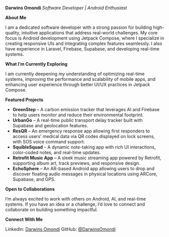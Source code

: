 **Darwins Omondi**
*Software Developer | Android Enthusiast*

**About Me**


I am a dedicated software developer with a strong passion for building high-quality, intuitive applications that address real-world challenges. My core focus is Android development using Jetpack Compose, where I specialize in creating responsive UIs and integrating complex features seamlessly. I also have experience in Laravel, Firebase, Supabase, and developing real-time systems.

**What I’m Currently Exploring**

I am currently deepening my understanding of optimizing real-time systems, improving the performance and scalability of mobile apps, and enhancing user experience through better UI/UX practices in Jetpack Compose.

**Featured Projects**

* **GreenStep** – A carbon emission tracker that leverages AI and Firebase to help users monitor and reduce their environmental footprint.
* **UrbanGo** – A real-time public transport delay tracker built with Supabase and geolocation features.
* **ResQR** – An emergency response app allowing first responders to access users’ medical data via QR codes displayed on lock screens, with SOS voice command support.
* **SquibleSquad** – A dynamic note-taking app with rich UI interactions, color-coded notes, and real-time updates.
* **Retrofit Music App** – A sleek music streaming app powered by Retrofit, supporting album art, track previews, and responsive design.
* **EchoSphere** – An AR-based Android app allowing users to drop and discover floating audio messages in physical locations using ARCore, Supabase, and GPS.

**Open to Collaborations**

I’m always excited to work with others on Android, AI, and real-time systems. If you have an idea or a challenge, I’d love to connect and collaborate on building something impactful.

**Connect With Me**

LinkedIn: [Darwins Omondi](https://www.linkedin.com/in/darwins-omondi-55102529a)
GitHub: [@DarwinsOmondi](https://github.com/DarwinsOmondi)
